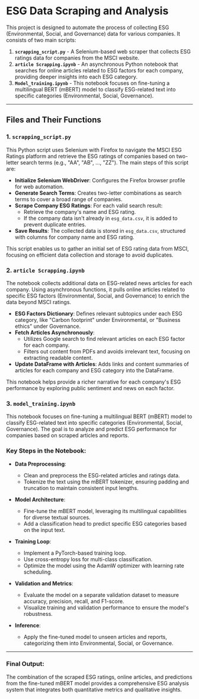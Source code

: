 # ESG Data Scraping and Analysis

This project is designed to automate the process of collecting ESG (Environmental, Social, and Governance) data for various companies. It consists of two main scripts:

1. **`scrapping_script.py`** - A Selenium-based web scraper that collects ESG ratings data for companies from the MSCI website.
2. **`article Scrapping.ipynb`** - An asynchronous Python notebook that searches for online articles related to ESG factors for each company, providing deeper insights into each ESG category.
3. **`Model_training.ipynb`** - This notebook focuses on fine-tuning a multilingual BERT (mBERT) model to classify ESG-related text into specific categories (Environmental, Social, Governance). 

---

## Files and Their Functions

### 1. `scrapping_script.py`

This Python script uses Selenium with Firefox to navigate the MSCI ESG Ratings platform and retrieve the ESG ratings of companies based on two-letter search terms (e.g., "AA", "AB", ..., "ZZ"). The main steps of this script are:

- **Initialize Selenium WebDriver**: Configures the Firefox browser profile for web automation.
- **Generate Search Terms**: Creates two-letter combinations as search terms to cover a broad range of companies.
- **Scrape Company ESG Ratings**: For each valid search result:
    - Retrieve the company's name and ESG rating.
    - If the company data isn't already in `esg_data.csv`, it is added to prevent duplicate entries.
- **Save Results**: The collected data is stored in `esg_data.csv`, structured with columns for company name and ESG rating.

This script enables us to gather an initial set of ESG rating data from MSCI, focusing on efficient data collection and storage to avoid duplicates.

### 2. `article Scrapping.ipynb`

The notebook collects additional data on ESG-related news articles for each company. Using asynchronous functions, it pulls online articles related to specific ESG factors (Environmental, Social, and Governance) to enrich the data beyond MSCI ratings.

- **ESG Factors Dictionary**: Defines relevant subtopics under each ESG category, like "Carbon footprint" under Environmental, or "Business ethics" under Governance.
- **Fetch Articles Asynchronously**: 
    - Utilizes Google search to find relevant articles on each ESG factor for each company.
    - Filters out content from PDFs and avoids irrelevant text, focusing on extracting readable content.
- **Update DataFrame with Articles**: Adds links and content summaries of articles for each company and ESG category into the DataFrame.

This notebook helps provide a richer narrative for each company's ESG performance by exploring public sentiment and news on each factor.

### 3. `model_training.ipynb`

This notebook focuses on fine-tuning a multilingual BERT (mBERT) model to classify ESG-related text into specific categories (Environmental, Social, Governance). The goal is to analyze and predict ESG performance for companies based on scraped articles and reports.

### Key Steps in the Notebook:

- **Data Preprocessing**: 
  - Clean and preprocess the ESG-related articles and ratings data.
  - Tokenize the text using the mBERT tokenizer, ensuring padding and truncation to maintain consistent input lengths.

- **Model Architecture**: 
  - Fine-tune the mBERT model, leveraging its multilingual capabilities for diverse textual sources.
  - Add a classification head to predict specific ESG categories based on the input text.

- **Training Loop**:
  - Implement a PyTorch-based training loop.
  - Use cross-entropy loss for multi-class classification.
  - Optimize the model using the AdamW optimizer with learning rate scheduling.

- **Validation and Metrics**:
  - Evaluate the model on a separate validation dataset to measure accuracy, precision, recall, and F1-score.
  - Visualize training and validation performance to ensure the model's robustness.

- **Inference**:
  - Apply the fine-tuned model to unseen articles and reports, categorizing them into Environmental, Social, or Governance.

---

### Final Output:
The combination of the scraped ESG ratings, online articles, and predictions from the fine-tuned mBERT model provides a comprehensive ESG analysis system that integrates both quantitative metrics and qualitative insights.

